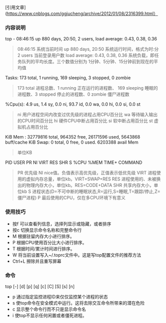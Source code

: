[引用文章](https://www.cnblogs.com/ggjucheng/archive/2012/01/08/2316399.html）
### 内容说明
top - 08:46:15 up 880 days, 20:50,  2 users,  load average: 0.43, 0.38, 0.36
> 08:46:15 系统当前时间
> up 880 days, 20:50 系统运行时间，格式为时:分
> 2 users 当前登录用户数
> load average: 0.43, 0.38, 0.36 系统负载，即任务队列的平均长度。三个数值分别为 1分钟、5分钟、15分钟前到现在的平均值

Tasks: 173 total,   1 running, 169 sleeping,   3 stopped,   0 zombie
> 173 total 进程总数、1 running 正在运行的进程数、 169 sleeping 睡眠的进程数、3 stopped 停止的进程数、0 zombie 僵尸进程数

%Cpu(s):  4.9 us,  1.4 sy,  0.0 ni, 93.7 id,  0.0 wa,  0.0 hi,  0.0 si,  0.0 st
> ni 用户进程空间内改变过优先级的进程占用CPU百分比
> wa 等待输入输出的CPU时间百分比
> hi 硬件CPU中断占用百分比
> si 软中断占用百分比
> st 虚拟机占用百分比

KiB Mem : 32779816 total,   964352 free, 26171596 used,  5643868 buff/cache
KiB Swap:        0 total,        0 free,        0 used.  6203388 avail Mem
> 单位KB

PID USER      PR  NI    VIRT    RES    SHR S  %CPU %MEM     TIME+ COMMAND  
> PR      优先级
> NI      nice值。负值表示高优先级，正值表示低优先级
> VIRT    进程使用的虚拟内存总量，单位kb。VIRT=SWAP+RES
> RES     进程使用的、未被换出的物理内存大小，单位kb。RES=CODE+DATA
> SHR     共享内存大小，单位kb
> S       进程状态(D=不可中断的睡眠状态,R=运行,S=睡眠,T=跟踪/停止,Z=僵尸进程)
> P       最后使用的CPU，仅在多CPU环境下有意义

### 使用技巧
- 按f 可以查看列信息，选择列显示或隐藏，或者排序
- 按c 切换显示命令名称和完整命令行
- M 根据驻留内存大小进行排序。 
- P 根据CPU使用百分比大小进行排序。 
- T 根据时间/累计时间进行排序。 
- W 将当前设置写入~/.toprc文件中。这是写top配置文件的推荐方法
- Ctrl+L 擦除并且重写屏幕

### 命令
top [-] [d] [p] [q] [c] [C] [S] [s]  [n]
- p 通过指定监控进程ID来仅仅监控某个进程的状态
- s 使top命令在安全模式中运行。这将去除交互命令所带来的潜在危险
- c 显示整个命令行而不只是显示命令名 
- i 使top不显示任何闲置或者僵死进程。 